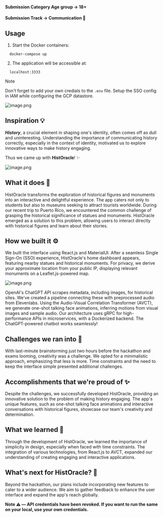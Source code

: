 
#### **Submission Category Age group** → **18+**
#### **Submission Track** → **Communication** 💬

## Usage

1. Start the Docker containers:
  ```
    docker-compose up
  ```
2. The application will be accessible at:
  ```
    localhost:3333
  ```


> [!NOTE]  
> Don't forget to add your own credials to the `.env` file. Setup the SSO config in IAM while configuring the GCP datastore.


![image.png](https://user-images.githubusercontent.com/48355572/214252830-b5c764db-25c2-451a-b74c-876423f81917.png)

## Inspiration 💡
_**History**_, a crucial element in shaping one's identity, often comes off as dull and uninteresting. Understanding the importance of communicating history correctly, especially in the context of identity, motivated us to explore innovative ways to make history engaging.

Thus we came up with **HistOracle**! ✨

![image.png](https://i.postimg.cc/xd8nQ7LW/image.png)


## What it does 🤔
HistOracle transforms the exploration of historical figures and monuments into an interactive and delightful experience. The app caters not only to students but also to museums seeking to attract tourists worldwide. During our recent trip to Puerto Rico, we encountered the common challenge of grasping the historical significance of statues and monuments. HistOracle emerged as a solution to this problem, allowing users to interact directly with historical figures and learn about their stories.


## How we built it ⚙️
We built the interface using React.js and MaterialUI. After a seamless Single Sign-On (SSO) experience, HistOracle's home dashboard appears, featuring nearby statues and historical monuments. For privacy, we derive your approximate location from your public IP, displaying relevant monuments on a Leaflet.js-powered map. 


![image.png](https://i.postimg.cc/9QyMDskK/image.png)

OpenAI's ChatGPT API scrapes metadata, including images, for historical sites. We've created a pipeline connecting these with preprocessed audio from Elevenlabs. Using the Audio-Visual Correlation Transformer (AVCT), we generate one-shot talking face animations, inferring motions from visual images and sample audio. Our architecture uses gRPC for high-performance APIs in microservices, with a Dockerized backend. The ChatGPT-powered chatbot works seamlessly! 


## Challenges we ran into 😤
With last-minute brainstorming just two hours before the hackathon and exams looming, creativity was a challenge. We opted for a minimalistic approach, emphasizing that less is more. Time constraints and the need to keep the interface simple presented additional challenges.



## Accomplishments that we're proud of ✨
Despite the challenges, we successfully developed HistOracle, providing an innovative solution to the problem of making history engaging. The app's unique features, such as one-shot talking face animations and interactive conversations with historical figures, showcase our team's creativity and determination.


## What we learned 🙌
Through the development of HistOracle, we learned the importance of simplicity in design, especially when faced with time constraints. The integration of various technologies, from React.js to AVCT, expanded our understanding of creating engaging and interactive applications.


## What's next for HistOracle? 🚀
Beyond the hackathon, our plans include incorporating new features to cater to a wider audience. We aim to gather feedback to enhance the user interface and expand the app's reach globally.

**Note ⚠️ — API credentials have been revoked. If you want to run the same on your local, use your own credentials.**
